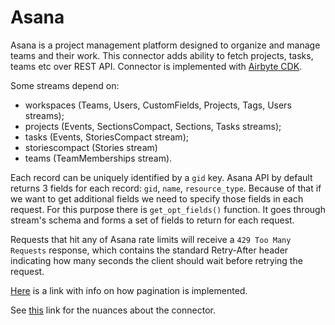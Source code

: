 # Asana

Asana is a project management platform designed to organize and manage teams and their work.
This connector adds ability to fetch projects, tasks, teams etc over REST API.
Connector is implemented with [Airbyte CDK](https://docs.airbyte.io/connector-development/cdk-python).

Some streams depend on:

- workspaces (Teams, Users, CustomFields, Projects, Tags, Users streams);
- projects (Events, SectionsCompact, Sections, Tasks streams);
- tasks (Events, StoriesCompact stream);
- storiescompact (Stories stream)
- teams (TeamMemberships stream).

Each record can be uniquely identified by a `gid` key.
Asana API by default returns 3 fields for each record: `gid`, `name`, `resource_type`.
Because of that if we want to get additional fields we need to specify those fields in each request.
For this purpose there is `get_opt_fields()` function.
It goes through stream's schema and forms a set of fields to return for each request.

Requests that hit any of Asana rate limits will receive a `429 Too Many Requests` response, which contains the standard Retry-After header indicating how many seconds the client should wait before retrying the request.

[Here](https://developers.asana.com/docs/pagination) is a link with info on how pagination is implemented.

See [this](https://docs.airbyte.io/integrations/sources/asana) link for the nuances about the connector.
